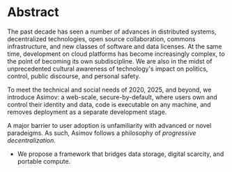 # Abstract

The past decade has seen a number of advances in distributed systems, decentralized technologies, open source collaboration, commons infrastructure, and new classes of software and data licenses. At the same time, development on cloud platforms has become increasingly complex, to the point of becoming its own subdiscipline. We are also in the midst of unprecedented cultural awareness of technology's impact on politics, control, public discourse, and personal safety.

To meet the technical and social needs of 2020, 2025, and beyond, we introduce Asimov: a web-scale, secure-by-default, where users own and control their identity and data, code is executable on any machine, and removes deployment as a separate development stage.

A major barrier to user adoption is unfamiliarity with advanced or novel paradeigms. As such, Asimov follows a philosophy of _progressive decentralization_.

* We propose a framework that bridges data storage, digital scarcity, and portable compute.

